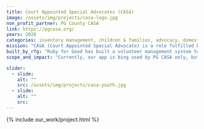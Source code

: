 ```yaml
---
title: Court Appointed Special Advocates (CASA)
image: /assets/img/projects/casa-logo.jpg
non_profit_partner: PG County CASA
link: https://pgcasa.org/
years: 2020
categories: inventory management, children & families, advocacy, domestic violence, community building, foster care, youth issues
mission: "CASA (Court Appointed Special Advocate) is a role fulfilled by a trained volunteer sworn into a county-level juvenile dependency court system to advocate on behalf of a youth in the corresponding county's foster care system. CASA is also the namesake role of the national organization, CASA, which exists to cultivate and supervise volunteers carrying out this work – with county level chapters (operating relatively independently of each other) across the country."
built_by_rfg: "Ruby for Good has built a volunteer management system to provide volunteers with a portal for logging activity, oversee volunteer activity, and generate reports on volunteer activity"
scope_and_impact: "Currently, our app is bing used by PG CASA only, but we will be adding more groups soon.  There are over 900 CASA organizations in the country, we wish to help any of those that need help managing their volunteers."

slider:
  - slide: 
    alt: ""
    src: /assets/img/projects/casa-youth.jpg
  - slide: 
    alt: ""
    src: 
---
```


{% include our_work/project.html %}
